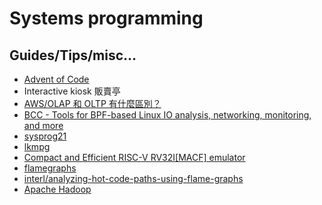 # Systems programming

## Guides/Tips/misc...

* [Advent of Code](https://en.wikipedia.org/wiki/Advent_of_Code)
* Interactive kiosk 販賣亭
* [AWS/OLAP 和 OLTP 有什麼區別？](https://aws.amazon.com/tw/compare/the-difference-between-olap-and-oltp/)
* [BCC - Tools for BPF-based Linux IO analysis, networking, monitoring, and more](https://github.com/iovisor/bcc/)
* [sysprog21](https://github.com/sysprog21)
* [lkmpg](https://github.com/sysprog21/lkmpg)
* [Compact and Efficient RISC-V RV32I[MACF] emulator](https://github.com/sysprog21/rv32emu)
* [flamegraphs](https://www.brendangregg.com/flamegraphs.html)
* [interl/analyzing-hot-code-paths-using-flame-graphs](https://www.intel.com/content/www/us/en/docs/vtune-profiler/cookbook/2023-0/analyzing-hot-code-paths-using-flame-graphs.html)
* [Apache Hadoop](https://hadoop.apache.org/docs/stable/hadoop-project-dist/hadoop-common/SingleCluster.html)